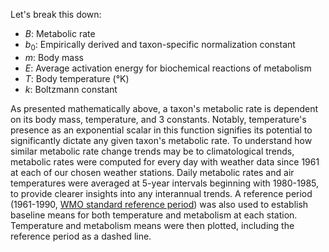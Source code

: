 Let's break this down: 

 - *B*: Metabolic rate
 - *b*<sub>0</sub>: Empirically derived and taxon-specific normalization constant
 - *m*: Body mass
 - *E*: Average activation energy for biochemical reactions of metabolism
 - *T*: Body temperature (&deg;K)
 - *k*: Boltzmann constant

As presented mathematically above, a taxon's metabolic rate is dependent on its body mass, temperature, and 3 constants. Notably, temperature's presence as an exponential scalar in this function signifies its potential to significantly dictate any given taxon's metabolic rate. To understand how similar metabolic rate change trends may be to climatological trends, metabolic rates were computed for every day with weather data since 1961 at each of our chosen weather stations. Daily metabolic rates and air temperatures were averaged at 5-year intervals beginning with 1980-1985, to provide clearer insights into any interannual trends. A reference period (1961-1990, [WMO standard reference period](http://www.bom.gov.au/climate/how/newproducts/map-periods.shtml#:~:text=1961%20to%201990&text=This%20allows%20climate%20statistics%20from,will%20be%201991%20to%202020.)) was also used to establish baseline means for both temperature and metabolism at each station. Temperature and metabolism means were then plotted, including the reference period as a dashed line. 